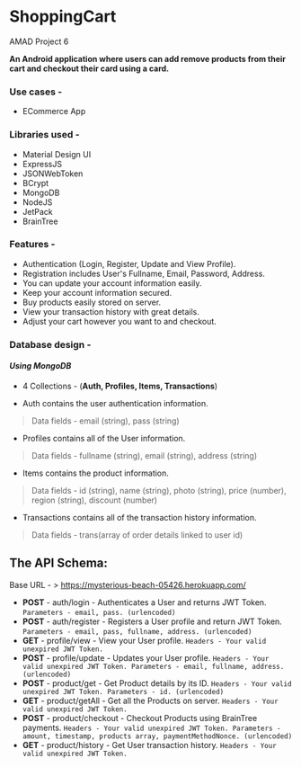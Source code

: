 # ShoppingCart
AMAD Project 6

**An Android application where users can add remove products from their cart and checkout their card using a card.**

### Use cases -
- ECommerce App

### Libraries used - 
- Material Design UI
- ExpressJS
- JSONWebToken
- BCrypt
- MongoDB
- NodeJS
- JetPack
- BrainTree

### Features -
- Authentication (Login, Register, Update and View Profile).
- Registration includes User's Fullname, Email, Password, Address.
- You can update your account information easily.
- Keep your account information secured.
- Buy products easily stored on server.
- View your transaction history with great details.
- Adjust your cart however you want to and checkout.

### Database design -
#### _Using MongoDB_
- 4 Collections - (**Auth, Profiles, Items, Transactions**)

- Auth contains the user authentication information.
> Data fields - email (string), pass (string)
- Profiles contains all of the User information.
> Data fields - fullname (string), email (string), address (string)
- Items contains the product information.
> Data fields - id (string), name (string), photo (string), price (number), region (string), discount (number)
- Transactions contains all of the transaction history information.
> Data fields - trans(array of order details linked to user id)

## The API Schema:

Base URL - > https://mysterious-beach-05426.herokuapp.com/

* **POST** - auth/login - Authenticates a User and returns JWT Token. `Parameters - email, pass. (urlencoded)`
* **POST** - auth/register - Registers a User profile and return JWT Token. `Parameters - email, pass, fullname, address. (urlencoded)`
* **GET** - profile/view - View your User profile. `Headers - Your valid unexpired JWT Token.`
* **POST** - profile/update - Updates your User profile. `Headers - Your valid unexpired JWT Token. Parameters - email, fullname, address. (urlencoded)`
* **POST** - product/get - Get Product details by its ID. `Headers - Your valid unexpired JWT Token. Parameters - id. (urlencoded)`
* **GET** - product/getAll - Get all the Products on server. `Headers - Your valid unexpired JWT Token.`
* **POST** - product/checkout - Checkout Products using BrainTree payments. `Headers - Your valid unexpired JWT Token. Parameters - amount, timestamp, products array, paymentMethodNonce. (urlencoded)`
* **GET** - product/history - Get User transaction history. `Headers - Your valid unexpired JWT Token.`
